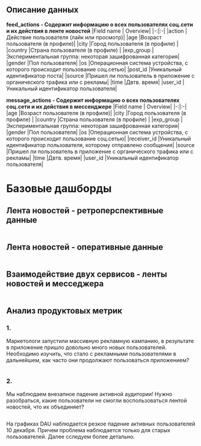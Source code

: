 
## Описание данных
**feed_actions  - Cодержит информацию о всех пользователях соц.сети и их действия в ленте новостей**
|Field name	| Overview|
|-:|:-|
|action       |Действие пользователя (лайк или просмотр)|
|age	      |Возраст пользователя (в профиле)|
|city	      |Город пользователя (в профиле)  |
|country	  |Страна пользователя (в профиле) |
|exp_group	|Экспериментальная группа: некоторая зашифрованная категория|
|gender	    |Пол пользователя|
|os	        |Операционная система устройства, с которого происходит пользование соц.сетью|
|post_id    |Уникальный идентификатор поста|
|source	    |Пришел ли пользователь в приложение с органического трафика или с рекламы|
|time       |Двтв. время|
|user_id	  |Уникальный идентификатор пользователя|

**message_actions  - Cодержит информацию о всех пользователях соц.сети и их действия в мессенджере**
|Field name	| Overview|
|-:|:-|
|age	      |Возраст пользователя (в профиле)|
|city	      |Город пользователя (в профиле)  |
|country	  |Страна пользователя (в профиле) |
|exp_group	|Экспериментальная группа: некоторая зашифрованная категория|
|gender	    |Пол пользователя|
|os	        |Операционная система устройства, с которого происходит пользование соц.сетью|
|receiver_id    |Уникальный идентификатор пользователя, которому отправлено сообщения|
|source	    |Пришел ли пользователь в приложение с органического трафика или с рекламы|
|time       |Двтв. время|
|user_id	  |Уникальный идентификатор пользователя|



# Базовые дашборды

## Лента новостей - ретроперспективные данные

<image src="/img/1.gif" alt="">

## Лента новостей - оперативные данные

<image src="/img/2.gif" alt="">

## Взаимодействие двух сервисов - ленты новостей и месседжера

<image src="/img/3.gif" alt="">

## Анализ продуктовых метрик
### 1.
Маркетологи запустили массивную рекламную кампанию, 
в результате в приложение пришло довольно много новых пользователей.
Необходимо изучить, что стало с рекламными пользователями в дальнейшем, 
как часто они продолжают пользоваться приложением?

<image src="/img/4.jpg" alt="">

### 2. 
Мы наблюдаем внезапное падение активной аудитории! Нужно разобраться, какие пользователи не смогли воспользоваться лентой новостей, что их объединяет?  

<image src="/img/5.jpg" alt="">

На графиках DAU наблюдается резкое падение активных пользователей 10 декабря. Причем проблема наблюдается только для старых пользователей. Далее сследуем более детально.

<image src="/img/6.jpg" alt="">
<image src="/img/7.jpg" alt="">